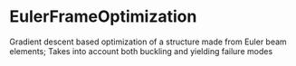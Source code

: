 # EulerFrameOptimization
Gradient descent based optimization of a structure made from Euler beam elements; Takes into account both buckling and yielding failure modes
